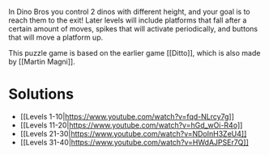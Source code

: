 In Dino Bros you control 2 dinos with different height, and your goal is to reach them to the exit!
Later levels will include platforms that fall after a certain amount of moves, spikes that will activate periodically, and buttons that will move a platform up.

This puzzle game is based on the earlier game [[Ditto]], which is also made by [[Martin Magni]].

# Solutions

- [[Levels 1-10|https://www.youtube.com/watch?v=fqd-NLrcy7g]]
- [[Levels 11-20|https://www.youtube.com/watch?v=hGd_wOi-R4o]]
- [[Levels 21-30|https://www.youtube.com/watch?v=NDoInH3ZeU4]]
- [[Levels 31-40|https://www.youtube.com/watch?v=HWdAJPSEr7Q]]